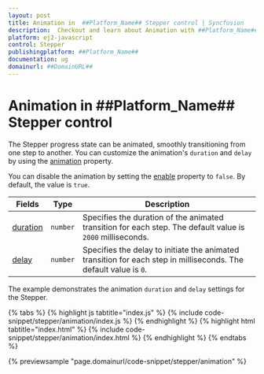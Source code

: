 ```yaml
---
layout: post
title: Animation in  ##Platform_Name## Stepper control | Syncfusion
description:  Checkout and learn about Animation with ##Platform_Name## Stepper control of Syncfusion Essential JS 2 and more details.
platform: ej2-javascript
control: Stepper
publishingplatform: ##Platform_Name##
documentation: ug
domainurl: ##DomainURL##
---
```


# Animation in ##Platform_Name## Stepper control

The Stepper progress state can be animated, smoothly transitioning from one step to another. You can customize the animation's `duration` and `delay` by using the [animation](https://ej2.syncfusion.com/javascript/documentation/api/stepper/#animation) property.

You can disable the animation by setting the [enable](https://ej2.syncfusion.com/javascript/documentation/api/stepper/animationModel/#enable) property to `false`. By default, the value is `true`.

| Fields | Type | Description |
|------|------|-------------|
| [duration](https://ej2.syncfusion.com/javascript/documentation/api/stepper/animationModel/#duration) | `number` | Specifies the duration of the animated transition for each step. The default value is `2000` milliseconds. |
| [delay](https://ej2.syncfusion.com/javascript/documentation/api/stepper/animationModel/#delay) | `number` | Specifies the delay to initiate the animated transition for each step in milliseconds. The default value is `0`. |

The example demonstrates the animation `duration` and `delay` settings for the Stepper.

{% tabs %}
{% highlight js tabtitle="index.js" %}
{% include code-snippet/stepper/animation/index.js %}
{% endhighlight %}
{% highlight html tabtitle="index.html" %}
{% include code-snippet/stepper/animation/index.html %}
{% endhighlight %}
{% endtabs %}

{% previewsample "page.domainurl/code-snippet/stepper/animation" %}